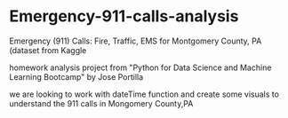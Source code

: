 # Emergency-911-calls-analysis
Emergency (911) Calls: Fire, Traffic, EMS for Montgomery County, PA (dataset from Kaggle

homework analysis project from "Python for Data Science and Machine Learning Bootcamp" by Jose Portilla

we are looking to work with dateTime function and create some visuals to understand the 911 calls in Mongomery County,PA
